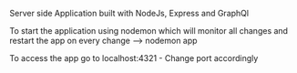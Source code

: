 Server side Application built with NodeJs, Express and GraphQl

To start the application using nodemon which will monitor all changes and restart the app on every change --> nodemon app

To access the app go to localhost:4321 - Change port accordingly

